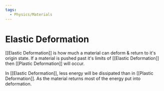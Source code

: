 ```yaml
---
tags:
  - Physics/Materials
---
```

# Elastic Deformation
[[Elastic Deformation]] is how much a material can deform & return to it's origin state. If a material is pushed past it's limits of [[Elastic Deformation]] then [[Plastic Deformation]] will occur.

In [[Elastic Deformation]], less energy will be dissipated than in [[Plastic Deformation]]. As the material returns most of the energy put into deformation.